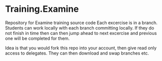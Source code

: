 # Training.Examine
Repository for Examine training source code
Each excercise is in a branch.  Students can work locally with each branch committing locally. If they do not finish in time then can
then jump ahead to next excercise and previous one will be completed for them.

Idea is that you would fork this repo into your account, then give read only access to delegates.  They can then download and swap branches etc.
